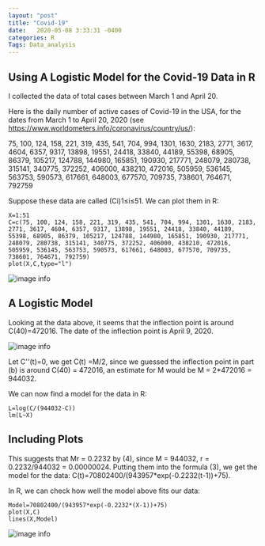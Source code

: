 ```yaml
---
layout: "post"
title: "Covid-19"
date:   2020-05-08 3:33:31 -0400
categories: R
Tags: Data_analysis
---
```

## Using A Logistic Model for the Covid-19 Data in R

I collected the data of total cases between March 1 and April 20.

Here is the daily number of active cases of Covid-19 in the USA, for the dates from March 1 to April 20, 2020 (see https://www.worldometers.info/coronavirus/country/us/):

75, 100, 124, 158, 221, 319, 435, 541, 704, 994, 1301, 1630, 2183, 2771, 3617, 4604, 6357, 9317, 13898, 19551, 24418, 33840, 44189, 55398, 68905, 86379, 105217, 124788, 144980, 165851, 190930, 217771, 248079, 280738, 315141, 340775, 372252, 406000, 438210, 472016, 505959, 536145, 563753, 590573, 617661, 648003, 677570, 709735, 738601, 764671, 792759

Suppose these data are called (Ci)1≤i≤51. We can plot them in R:


```{r}
X=1:51
C=c(75, 100, 124, 158, 221, 319, 435, 541, 704, 994, 1301, 1630, 2183, 2771, 3617, 4604, 6357, 9317, 13898, 19551, 24418, 33840, 44189, 55398, 68905, 86379, 105217, 124788, 144980, 165851, 190930, 217771, 248079, 280738, 315141, 340775, 372252, 406000, 438210, 472016, 505959, 536145, 563753, 590573, 617661, 648003, 677570, 709735, 738601, 764671, 792759)
plot(X,C,type="l")
```
![image info](https://llyu0966.github.io/mypic/Covid19Curve.png)

## A Logistic Model

Looking at the data above, it seems that the inflection point is around C(40)=472016. The date of the inflection point is April 9, 2020.

![image info](https://llyu0966.github.io/mypic/ModelAnalysis.png)


Let C''(t)=0, we get C(t) =M/2, since we guessed the inflection point in part (b) is around C(40) = 472016, an estimate for M would be M = 2*472016 = 944032.

We can now find a model for the data in R:



```{r}
L=log(C/(944032-C))
lm(L~X)
```


## Including Plots

This suggests that Mr = 0.2232 by (4), since M = 944032, r = 0.2232/944032 = 0.00000024. Putting them into the formula (3), we get the model for the data:
C(t)=70802400/(943957*exp(-0.2232(t-1))+75).

In R, we can check how well the model above fits our data:


```{r}
Model=70802400/(943957*exp(-0.2232*(X-1))+75)
plot(X,C)
lines(X,Model)
```

![image info](https://llyu0966.github.io/mypic/LogisticModel.png)
